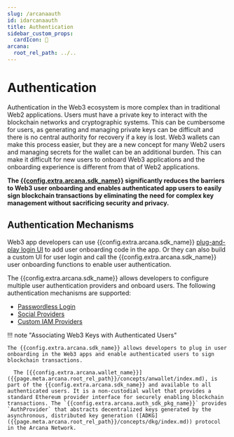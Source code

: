 ```yaml
---
slug: /arcanaauth
id: idarcanaauth
title: Authentication
sidebar_custom_props:
  cardIcon: 💠
arcana:
  root_rel_path: ../..
---
```


# Authentication

Authentication in the Web3 ecosystem is more complex than in traditional Web2 applications. Users must have a private key to interact with the blockchain networks and cryptographic systems. This can be cumbersome for users, as generating and managing private keys can be difficult and there is no central authority for recovery if a key is lost. Web3 wallets can make this process easier, but they are a new concept for many Web2 users and managing secrets for the wallet can be an additional burden. This can make it difficult for new users to onboard Web3 applications and the onboarding experience is different from that of Web2 applications.

**The [{{config.extra.arcana.sdk_name}}]({{page.meta.arcana.root_rel_path}}/concepts/authsdk.md) significantly reduces the barriers to Web3 user onboarding and enables authenticated app users to easily sign blockchain transactions by eliminating the need for complex key management without sacrificing security and privacy.** 

## Authentication Mechanisms

Web3 app developers can use {{config.extra.arcana.sdk_name}} [plug-and-play login UI]({{page.meta.arcana.root_rel_path}}/concepts/plugnplayauth.md) to add user onboarding code in the app. Or they can also build a custom UI for user login and call the {{config.extra.arcana.sdk_name}} user onboarding functions to enable user authentication.

The {{config.extra.arcana.sdk_name}} allows developers to configure multiple user authentication providers and onboard users. The following authentication mechanisms are supported:

* [Passwordless Login]({{page.meta.arcana.root_rel_path}}/concepts/authtype/pwdless.md)
* [Social Providers]({{page.meta.arcana.root_rel_path}}/concepts/authtype/socialauth.md)
* [Custom IAM Providers]({{page.meta.arcana.root_rel_path}}/concepts/authtype/customauth.md)

!!! note "Associating Web3 Keys with Authenticated Users"

    The {{config.extra.arcana.sdk_name}} allows developers to plug in user onboarding in the Web3 apps and enable authenticated users to sign blockchain transactions. 
      
      The [{{config.extra.arcana.wallet_name}}]({{page.meta.arcana.root_rel_path}}/concepts/anwallet/index.md), is part of the {{config.extra.arcana.sdk_name}} and available to all authenticated users. It is a non-custodial wallet that provides a standard Ethereum provider interface for securely enabling blockchain transactions. The `{{config.extra.arcana.auth_sdk_pkg_name}}` provides `AuthProvider` that abstracts decentralized keys generated by the asynchronous, distributed key generation ([ADKG]({{page.meta.arcana.root_rel_path}}/concepts/dkg/index.md)) protocol in the Arcana Network.